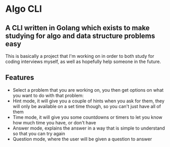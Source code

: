 # Algo CLI

## A CLI written in Golang which exists to make studying for algo and data structure problems easy

This is basically a project that I'm working on in order to both study for coding interviews myself, as well as hopefully help someone in the future.

## Features

- Select a problem that you are working on, you then get options on what you want to do with that problem:
- Hint mode, it will give you a couple of hints when you ask for them, they will only be available on a set time though, so you can't just have all of them
- Time mode, it will give you some countdowns or timers to let you know how much time you have, or don't have
- Answer mode, explains the answer in a way that is simple to understand so that you can try again
- Question mode, where the user will be given a question to answer
